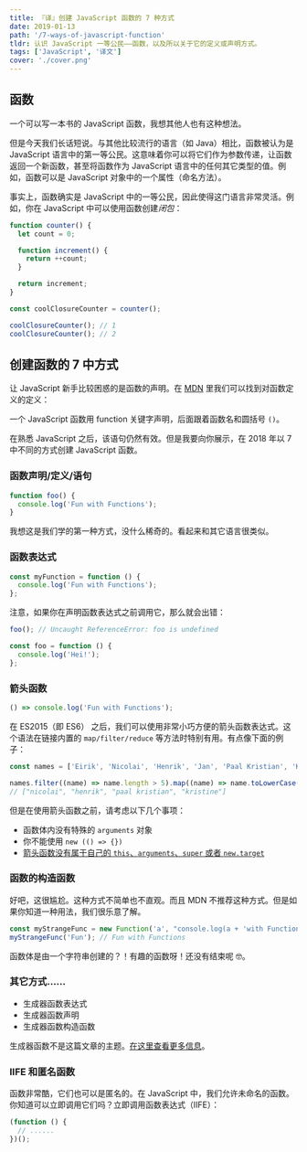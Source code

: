 ```yaml
---
title: 『译』创建 JavaScript 函数的 7 种方式
date: 2019-01-13
path: '/7-ways-of-javascript-function'
tldr: 认识 JavaScript 一等公民——函数，以及所以关于它的定义或声明方式。
tags: ['JavaScript', '译文']
cover: './cover.png'
---
```


## 函数

一个可以写一本书的 JavaScript 函数，我想其他人也有这种想法。

但是今天我们长话短说。与其他比较流行的语言（如 Java）相比，函数被认为是 JavaScript 语言中的第一等公民。这意味着你可以将它们作为参数传递，让函数返回一个新函数，甚至将函数作为 JavaScript 语言中的任何其它类型的值。例如，函数可以是 JavaScript 对象中的一个属性（命名方法）。

事实上，函数确实是 JavaScript 中的一等公民，因此使得这门语言非常灵活。例如，你在 JavaScript 中可以使用函数创建*闭包*：

```javascript
function counter() {
  let count = 0;

  function increment() {
    return ++count;
  }

  return increment;
}

const coolClosureCounter = counter();

coolClosureCounter(); // 1
coolClosureCounter(); // 2
```

## 创建函数的 7 中方式

让 JavaScript 新手比较困惑的是函数的声明。在 [MDN][mdn] 里我们可以找到对函数定义的定义：

一个 JavaScript 函数用 function 关键字声明，后面跟着函数名和圆括号 `()`。

在熟悉 JavaScript 之后，该语句仍然有效。但是我要向你展示，在 2018 年以 7 中不同的方式创建 JavaScript 函数。

### 函数声明/定义/语句

```javascript
function foo() {
  console.log('Fun with Functions');
}
```

我想这是我们学的第一种方式，没什么稀奇的。看起来和其它语言很类似。

### 函数表达式

```javascript
const myFunction = function () {
  console.log('Fun with Functions');
};
```

注意，如果你在声明函数表达式之前调用它，那么就会出错：

```javascript
foo(); // Uncaught ReferenceError: foo is undefined

const foo = function () {
  console.log('Hei!');
};
```

### 箭头函数

```javascript
() => console.log('Fun with Functions');
```

在 ES2015（即 ES6） 之后，我们可以使用非常小巧方便的箭头函数表达式。这个语法在链接内置的 `map/filter/reduce` 等方法时特别有用。有点像下面的例子：

```javascript
const names = ['Eirik', 'Nicolai', 'Henrik', 'Jan', 'Paal Kristian', 'Kristine', 'Espen'];

names.filter((name) => name.length > 5).map((name) => name.toLowerCase());
// ["nicolai", "henrik", "paal kristian", "kristine"]
```

但是在使用箭头函数之前，请考虑以下几个事项：

- 函数体内没有特殊的 `arguments` 对象
- 你不能使用 `new (() => {})`
- [箭头函数没有属于自己的 `this`、`arguments`、`super` 或者 `new.target`][arrow-functions]

### 函数的构造函数

好吧，这很尴尬。这种方式不简单也不直观。而且 MDN 不推荐这种方式。但是如果你知道一种用法，我们很乐意了解。

```javascript
const myStrangeFunc = new Function('a', "console.log(a + 'with Functions')");
myStrangeFunc('Fun'); // Fun with Functions
```

函数体是由一个字符串创建的？！有趣的函数呀！还没有结束呢 🤓。

### 其它方式……

- 生成器函数表达式
- 生成器函数声明
- 生成器函数构造函数

生成器函数不是这篇文章的主题。[在这里查看更多信息][generator-functions]。

### IIFE 和匿名函数

函数非常酷，它们也可以是匿名的。在 JavaScript 中，我们允许未命名的函数。你知道可以立即调用它们吗？立即调用函数表达式（IIFE）：

```javascript
(function () {
  // ......
})();
```

[mdn]: https://developer.mozilla.org/zh-CN/docs/Web/JavaScript/Guide/Functions
[arrow-functions]: https://developer.mozilla.org/zh-CN/docs/Web/JavaScript/Reference/Functions
[generator-functions]: https://developer.mozilla.org/en-US/docs/Web/JavaScript/Reference/Functions
